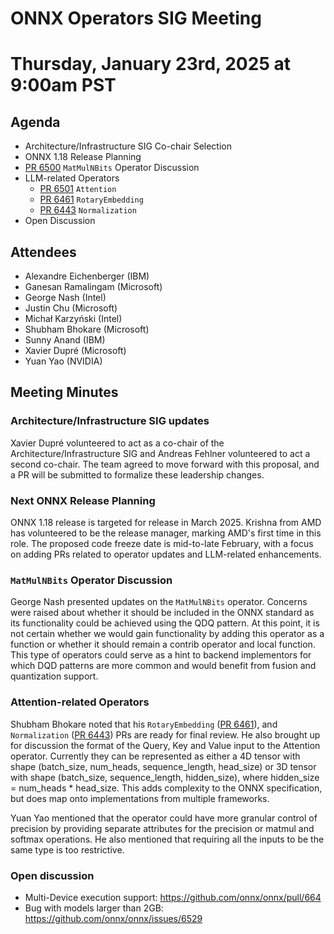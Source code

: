 # ONNX Operators SIG Meeting
# Thursday, January 23rd, 2025 at 9:00am PST

## Agenda

* Architecture/Infrastructure SIG Co-chair Selection
* ONNX 1.18 Release Planning
* [PR 6500](https://github.com/onnx/onnx/pull/6500) `MatMulNBits` Operator Discussion
* LLM-related Operators
  * [PR 6501](https://github.com/onnx/onnx/pull/6501) `Attention`
  * [PR 6461](https://github.com/onnx/onnx/pull/6461) `RotaryEmbedding`
  * [PR 6443](https://github.com/onnx/onnx/pull/6443) `Normalization`
* Open Discussion


## Attendees

* Alexandre Eichenberger (IBM)
* Ganesan Ramalingam (Microsoft)
* George Nash (Intel)
* Justin Chu (Microsoft)
* Michał Karzyński (Intel)
* Shubham Bhokare (Microsoft)
* Sunny Anand (IBM)
* Xavier Dupré (Microsoft)
* Yuan Yao (NVIDIA)

## Meeting Minutes

### Architecture/Infrastructure SIG updates

Xavier Dupré volunteered to act as a co-chair of the Architecture/Infrastructure SIG and
Andreas Fehlner volunteered to act a second co-chair. The team agreed to move forward with this proposal,
and a PR will be submitted to formalize these leadership changes.

### Next ONNX Release Planning

ONNX 1.18 release is targeted for release in March 2025. Krishna from AMD has volunteered to
be the release manager, marking AMD's first time in this role.
The proposed code freeze date is mid-to-late February, with a focus on adding PRs related to
operator updates and LLM-related enhancements.

### `MatMulNBits` Operator Discussion

George Nash presented updates on the `MatMulNBits` operator. Concerns were raised about whether it should be 
included in the ONNX standard as its functionality could be achieved using the QDQ pattern. At this point, 
it is not certain whether we would gain functionality by adding this operator as a function or whether it should 
remain a contrib operator and local function. This type of operators could serve as a hint to backend 
implementors for which DQD patterns are more common and would benefit from fusion and quantization support.

### Attention-related Operators

Shubham Bhokare noted that his `RotaryEmbedding` ([PR 6461](https://github.com/onnx/onnx/pull/6461)), 
and `Normalization` ([PR 6443](https://github.com/onnx/onnx/pull/6443)) PRs are ready for final review.
He also brought up for discussion the format of the Query, Key and Value input to the Attention operator.
Currently they can be represented as either a 4D tensor with shape (batch_size, num_heads, sequence_length, head_size) 
or 3D tensor with shape (batch_size, sequence_length, hidden_size), where hidden_size = num_heads * head_size.
This adds complexity to the ONNX specification, but does map onto implementations from multiple frameworks.

Yuan Yao mentioned that the operator could have more granular control of precision by providing separate 
attributes for the precision or matmul and softmax operations. He also mentioned that requiring all the inputs 
to be the same type is too restrictive.


### Open discussion

* Multi-Device execution support: https://github.com/onnx/onnx/pull/664
* Bug with models larger than 2GB: https://github.com/onnx/onnx/issues/6529
